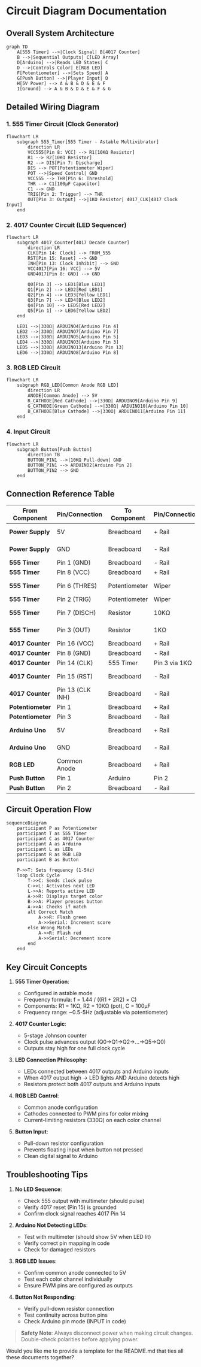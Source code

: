 # Circuit Diagram Documentation

## Overall System Architecture
```mermaid
graph TD
    A[555 Timer] -->|Clock Signal| B[4017 Counter]
    B -->|Sequential Outputs| C[LED Array]
    D[Arduino] -->|Reads LED States| C
    D -->|Controls Color| E[RGB LED]
    F[Potentiometer] -->|Sets Speed| A
    G[Push Button] -->|Player Input| D
    H[5V Power] --> A & B & D & E & F
    I[Ground] --> A & B & D & E & F & G
```

## Detailed Wiring Diagram

### 1. 555 Timer Circuit (Clock Generator)
```mermaid
flowchart LR
    subgraph 555_Timer[555 Timer - Astable Multivibrator]
        direction LR
        VCC555[Pin 8: VCC] --> R1[10KΩ Resistor]
        R1 --> R2[10KΩ Resistor]
        R2 --> DIS[Pin 7: Discharge]
        DIS --> POT[Potentiometer Wiper]
        POT -->|Speed Control| GND
        VCC555 --> THR[Pin 6: Threshold]
        THR --> C1[100μF Capacitor]
        C1 --> GND
        TRIG[Pin 2: Trigger] --> THR
        OUT[Pin 3: Output] -->|1KΩ Resistor| 4017_CLK[4017 Clock Input]
    end
```

### 2. 4017 Counter Circuit (LED Sequencer)
```mermaid
flowchart LR
    subgraph 4017_Counter[4017 Decade Counter]
        direction LR
        CLK[Pin 14: Clock] --> FROM_555
        RST[Pin 15: Reset] --> GND
        INH[Pin 13: Clock Inhibit] --> GND
        VCC4017[Pin 16: VCC] --> 5V
        GND4017[Pin 8: GND] --> GND
        
        Q0[Pin 3] --> LED1[Blue LED1]
        Q1[Pin 2] --> LED2[Red LED1]
        Q2[Pin 4] --> LED3[Yellow LED1]
        Q3[Pin 7] --> LED4[Blue LED2]
        Q4[Pin 10] --> LED5[Red LED2]
        Q5[Pin 1] --> LED6[Yellow LED2]
    end
    
    LED1 -->|330Ω| ARDUINO4[Arduino Pin 4]
    LED2 -->|330Ω| ARDUINO7[Arduino Pin 7]
    LED3 -->|330Ω| ARDUINO5[Arduino Pin 5]
    LED4 -->|330Ω| ARDUINO3[Arduino Pin 3]
    LED5 -->|330Ω| ARDUINO13[Arduino Pin 13]
    LED6 -->|330Ω| ARDUINO8[Arduino Pin 8]
```

### 3. RGB LED Circuit
```mermaid
flowchart LR
    subgraph RGB_LED[Common Anode RGB LED]
        direction LR
        ANODE[Common Anode] --> 5V
        R_CATHODE[Red Cathode] -->|330Ω| ARDUINO9[Arduino Pin 9]
        G_CATHODE[Green Cathode] -->|330Ω| ARDUINO10[Arduino Pin 10]
        B_CATHODE[Blue Cathode] -->|330Ω| ARDUINO11[Arduino Pin 11]
    end
```

### 4. Input Circuit
```mermaid
flowchart LR
    subgraph Button[Push Button]
        direction TB
        BUTTON_PIN1 -->|10KΩ Pull-down| GND
        BUTTON_PIN1 --> ARDUINO2[Arduino Pin 2]
        BUTTON_PIN2 --> GND
    end
```

## Connection Reference Table

| From Component | Pin/Connection | To Component | Pin/Connection | Wire Color | Notes |
|----------------|----------------|--------------|----------------|------------|-------|
| **Power Supply** | 5V | Breadboard | + Rail | Red | Main power line |
| **Power Supply** | GND | Breadboard | - Rail | Black | Common ground |
| **555 Timer** | Pin 1 (GND) | Breadboard | - Rail | Black | |
| **555 Timer** | Pin 8 (VCC) | Breadboard | + Rail | Red | |
| **555 Timer** | Pin 6 (THRES) | Potentiometer | Wiper | Yellow | Timing control |
| **555 Timer** | Pin 2 (TRIG) | Potentiometer | Wiper | Yellow | |
| **555 Timer** | Pin 7 (DISCH) | Resistor | 10KΩ | Orange | Timing resistor |
| **555 Timer** | Pin 3 (OUT) | Resistor | 1KΩ | Yellow | Clock signal |
| **4017 Counter** | Pin 16 (VCC) | Breadboard | + Rail | Red | |
| **4017 Counter** | Pin 8 (GND) | Breadboard | - Rail | Black | |
| **4017 Counter** | Pin 14 (CLK) | 555 Timer | Pin 3 via 1KΩ | Yellow | Clock input |
| **4017 Counter** | Pin 15 (RST) | Breadboard | - Rail | Black | Keep reset low |
| **4017 Counter** | Pin 13 (CLK INH) | Breadboard | - Rail | Black | Enable counting |
| **Potentiometer** | Pin 1 | Breadboard | + Rail | Red | |
| **Potentiometer** | Pin 3 | Breadboard | - Rail | Black | |
| **Arduino Uno** | 5V | Breadboard | + Rail | Red | Power to breadboard |
| **Arduino Uno** | GND | Breadboard | - Rail | Black | Common ground |
| **RGB LED** | Common Anode | Breadboard | + Rail | Red | |
| **Push Button** | Pin 1 | Arduino | Pin 2 | Green | Input signal |
| **Push Button** | Pin 2 | Breadboard | - Rail | Black | |

## Circuit Operation Flow

```mermaid
sequenceDiagram
    participant P as Potentiometer
    participant T as 555 Timer
    participant C as 4017 Counter
    participant A as Arduino
    participant L as LEDs
    participant R as RGB LED
    participant B as Button
    
    P->>T: Sets frequency (1-5Hz)
    loop Clock Cycle
        T->>C: Sends clock pulse
        C->>L: Activates next LED
        L->>A: Reports active LED
        A->>R: Displays target color
        B->>A: Player presses button
        A->>A: Checks if match
        alt Correct Match
            A->>R: Flash green
            A->>Serial: Increment score
        else Wrong Match
            A->>R: Flash red
            A->>Serial: Decrement score
        end
    end
```

## Key Circuit Concepts

1. **555 Timer Operation**:
   - Configured in astable mode
   - Frequency formula: f = 1.44 / ((R1 + 2R2) × C)
   - Components: R1 = 1KΩ, R2 = 10KΩ (pot), C = 100μF
   - Frequency range: ~0.5-5Hz (adjustable via potentiometer)

2. **4017 Counter Logic**:
   - 5-stage Johnson counter
   - Clock pulse advances output (Q0→Q1→Q2→...→Q5→Q0)
   - Outputs stay high for one full clock cycle

3. **LED Connection Philosophy**:
   - LEDs connected between 4017 outputs and Arduino inputs
   - When 4017 output high → LED lights AND Arduino detects high
   - Resistors protect both 4017 outputs and Arduino inputs

4. **RGB LED Control**:
   - Common anode configuration
   - Cathodes connected to PWM pins for color mixing
   - Current-limiting resistors (330Ω) on each color channel

5. **Button Input**:
   - Pull-down resistor configuration
   - Prevents floating input when button not pressed
   - Clean digital signal to Arduino

## Troubleshooting Tips

1. **No LED Sequence**:
   - Check 555 output with multimeter (should pulse)
   - Verify 4017 reset (Pin 15) is grounded
   - Confirm clock signal reaches 4017 Pin 14

2. **Arduino Not Detecting LEDs**:
   - Test with multimeter (should show 5V when LED lit)
   - Verify correct pin mapping in code
   - Check for damaged resistors

3. **RGB LED Issues**:
   - Confirm common anode connected to 5V
   - Test each color channel individually
   - Ensure PWM pins are configured as outputs

4. **Button Not Responding**:
   - Verify pull-down resistor connection
   - Test continuity across button pins
   - Check Arduino pin mode (INPUT in code)

> **Safety Note**: Always disconnect power when making circuit changes. Double-check polarities before applying power.

Would you like me to provide a template for the README.md that ties all these documents together?
